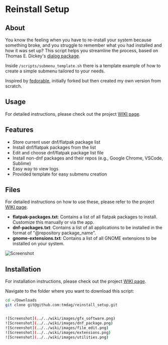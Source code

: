 # Reinstall Setup

## About
You know the feeling when you have to re-install your system because something broke, and you struggle to remember what you had installed and how it was set up? This script helps you streamline the process, based on Thomas E. Dickey's [dialog package](https://invisible-island.net/dialog).

Inside `/scripts/submenu_template.sh` there is a template example of how to create a simple submenu tailored to your needs.

Inspired by [fedorable](https://github.com/smittix/fedorable), initially forked but then created my own version from scratch.

## Usage
For detailed instructions, please check out the project [WIKI page](../../wiki).

## Features
- Store current user dnf/flatpak package list
- Install dnf/flatpak packages from the list
- Edit and choose dnf/flatpak package list file
- Install non-dnf packages and their repos (e.g., Google Chrome, VSCode, Sublime)
- Easy way to view logs
- Provided template for easy submenu creation

## Files
For detailed instructions on how to use these, please refer to the project [WIKI page](../../wiki).
- **flatpak-packages.txt**: Contains a list of all flatpak packages to install. Customize this manually or via the app.
- **dnf-packages.txt**: Contains a list of all applications to be installed in the format of "@repository package_name".
- **gnome-extensions.txt**: Contains a list of all GNOME extensions to be installed on your system.

![Screenshot](../../wiki/images/hero_screenshot.png)

## Installation
For installation instructions, please check out the project [WIKI page](../../wiki).

Navigate to the folder where you want to download this script:

```bash
cd ~/Downloads
git clone git@github.com:tmdag/reinstall_setup.git


![Screenshot](../../wiki/images/gfx_software.png)
![Screenshot](../../wiki/images/dnf_package.png)
![Screenshot](../../wiki/images/file_edit.png)
![Screenshot](../../wiki/images/extensions.png)
![Screenshot](../../wiki/images/utilities.png)

